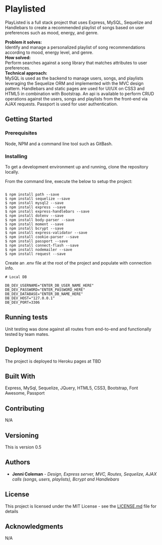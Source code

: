 # Playlisted

PlayListed is a full stack project that uses Express, MySQL, Sequelize and Handlebars to create a recommended playlist of songs based on user preferences such as mood, energy, and genre.

**Problem it solves:** \
Identify and manage a personalized playlist of song recommendations according to mood, energy level, and genre. \
**How solved:** \
Perform searches against a song library that matches attributes to user preferences. \
**Technical approach:** \
MySQL is used as the backend to manage users, songs, and playlists leveraging the Sequelize ORM and implemented with the MVC design pattern.  Handlebars and static pages are used for UI/UX on CSS3 and HTML5 in combination with Bootstrap.  An api is available to perform CRUD operations against the users, songs and playlists from the front-end via AJAX requests.  Passport is used for user authentication.

## Getting Started
 
### Prerequisites

Node, NPM and a command line tool such as GitBash.

### Installing

To get a development environment up and running, clone the repository locally.

From the command line, execute the below to setup the project:

```

$ npm install path --save
$ npm install sequelize --save
$ npm install mysql2 --save
$ npm install express --save
$ npm install express-handlebars --save
$ npm install dotenv --save
$ npm install body-parser --save
$ npm install moment --save
$ npm install bcrypt --save
$ npm install express-validator --save
$ npm install cookie-parser --save
$ npm install passport --save
$ npm install connect-flash --save
$ npm install nodemailer --save
$ npm install request --save

```
Create an .env file at the root of the project and populate with connection info.

```
# Local DB

DB_DEV_USERNAME="ENTER_DB_USER_NAME_HERE"
DB_DEV_PASSWORD="ENTER_PASSWORD_HERE"
DB_DEV_DATABASE="ENTER_DB_NAME_HERE"
DB_DEV_HOST="127.0.0.1"
DB_DEV_PORT=3306

```

## Running tests

Unit testing was done against all routes from end-to-end and functionally tested by team mates.

## Deployment

The project is deployed to Heroku pages at TBD

## Built With

Express, MySql, Sequelize, JQuery, HTML5, CSS3, Bootstrap, Font Awesome, Passport

## Contributing

N/A

## Versioning

This is version 0.5

## Authors

* **Jenni Coleman** - *Design, Express server, MVC, Routes, Sequelize, AJAX calls (songs, users, playlists), Bcrypt and Handlebars*

## License

This project is licensed under the MIT License - see the [LICENSE.md](LICENSE.md) file for details

## Acknowledgments

N/A